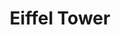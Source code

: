 ---
pid: RS239
title: Eiffel Tower
location_transcription: Rittenhouse
zipcode: 
outside_phl: 
neighborhood: 
age: '6'
age_range: 6-13
instagram: 
image_file_name: RS_239.jpg
proposal_transcription: 
topic: Architecture
topic_summary: '0'
type: Other No Form
keywords_other: 
credit: 
image_labels: 
twitter: 
facebook: 
permalink: "/monuments/rs239/"
layout: item-page
---